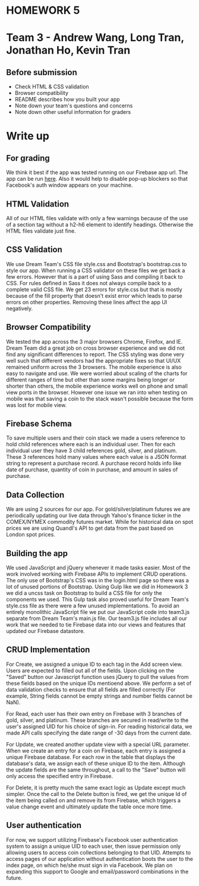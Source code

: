 # HOMEWORK 5
# Team 3 - Andrew Wang, Long Tran, Jonathan Ho, Kevin Tran

## Before submission
* Check HTML & CSS validation
* Browser compatibility
* README describes how you built your app
* Note down your team's questions and concerns
* Note down other useful information for graders

# Write up

## For grading
We think it best if the app was tested running on our Firebase app url.
The app can be run [here](https://cse134bteam3.firebaseapp.com/). Also it
would help to disable pop-up blockers so that Facebook's auth window appears
on your machine.

## HTML Validation
All of our HTML files validate with only a few warnings because of the use of
a section tag without a h2-h6 element to identify headings. Otherwise the
HTML files validate just fine.

## CSS Validation
We use Dream Team's CSS file style.css and Bootstrap's bootstrap.css to style
our app. When running a CSS validator on these files we get back a few errors.
However that is a part of using Sass and compiling it back to CSS. For rules
defined in Sass it does not always compile back to a complete valid CSS file.
We get 23 errors for style.css but that is mostly because of the fill
property that doesn't exist error which leads to parse errors on other
properties. Removing these lines affect the app UI negatively.

## Browser Compatibility
We tested the app across the 3 major browsers Chrome, Firefox, and IE.
Dream Team did a great job on cross browser experience and we did not
find any significant differences to report. The CSS styling was done very
well such that different vendors had the appropriate fixes so that UI/UX
remained uniform across the 3 browsers. The mobile experience is also easy
to navigate and use. We were worried about scaling of the charts for
different ranges of time but other than some margins being longer or
shorter than others, the mobile experience works well on phone and small
view ports in the browser. However one issue we ran into when testing
on mobile was that saving a coin to the stack wasn't possible because
the form was lost for mobile view.

## Firebase Schema
To save multiple users and their coin stack we made a users reference to hold
child references where each is an individual user. Then for each individual
user they have 3 child references gold, silver, and platinum. These 3
references hold many values where each value is a JSON format string to
represent a purchase record. A purchase record holds info like date of
purchase, quantity of coin in purchase, and amount in sales of purchase.

## Data Collection
We are using 2 sources for our app. For gold/silver/platinum futures we are
periodically updating our live data through Yahoo's finance ticker in the
COMEX/NYMEX commodity futures market. While for historical data on spot prices
we are using Quandl's API to get data from the past based on London spot prices.

## Building the app
We used JavaScript and jQuery whenever it made tasks easier. Most of the work
involved working with Firebase APIs to implement CRUD operations. The only use
of Bootstrap's CSS was in the login.html page so there was a lot of unused
portions of Bootstrap. Using Gulp like we did in Homework 3 we did a uncss
task on Bootstrap to build a CSS file for only the components we used. This
Gulp task also proved useful for Dream Team's style.css file as there were
a few unused implementations. To avoid an entirely monolithic JavaScript file
we put our JavaScript code into team3.js separate from Dream Team's main.js
file. Our team3.js file includes all our work that we needed to tie Firebase
data into our views and features that updated our Firebase datastore.

## CRUD Implementation
For Create, we assigned a unique ID to each tag in the Add screen view. Users
are expected to filled out all of the fields. Upon clicking on the "Saved" button
our Javascript function uses jQuery to pull the values from these fields based
on the unique IDs mentioend above. We perform a set of data validation checks
to ensure that all fields are filled correctly (For example, String fields cannot
be empty strings and number fields cannot be NaN). 

For Read, each user has their own entry on Firebase with 3 branches of gold,
silver, and platinum. These branches are secured in read/write to the user's
assigned UID for his choice of sign-in. For reading historical data, we made API 
calls specifying the date range of -30 days from the current date. 

For Update, we created another update view with a special URL parameter. When we
create an entry for a coin on Firebase, each entry is assigned a unique Firebase
database. For each row in the table that displays the database's data, we assign
each of these unique ID to the item. Although the update fields are  the same
throughout, a call to the "Save" button will only access the specified entry in
Firebase. 

For Delete, it is pretty much the same exact logic as Update except much simpler.
Once the call to the Delete button is fired, we get the unique Id of the item
being called on and remove its from Firebase, which triggers a value change
event and ultimately update the table once more time.

## User authentication

For now, we support utilizing Firebase's Facebook user authentication system to
assign a unique UID to each user, then issue permission only allowing users
to access coin collections belonging to that UID.  Attempts to access pages of
our application without authentication boots the user to the index page, on
which he/she must sign in via Facebook. We plan on expanding this
support to Google and email/password combinations in the future.
